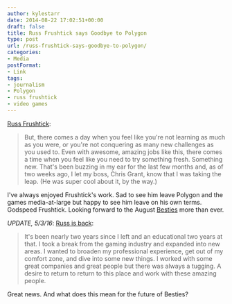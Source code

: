 ```yaml
---
author: kylestarr
date: 2014-08-22 17:02:51+00:00
draft: false
title: Russ Frushtick says Goodbye to Polygon
type: post
url: /russ-frushtick-says-goodbye-to-polygon/
categories:
- Media
postFormat:
- Link
tags:
- journalism
- Polygon
- russ frushtick
- video games
---
```


[Russ Frushtick](http://www.polygon.com/forums/meta/2014/8/22/6056993/goodbye-polygon-said-frushtick):


<blockquote>But, there comes a day when you feel like you're not learning as much as you were, or you're not conquering as many new challenges as you used to. Even with awesome, amazing jobs like this, there comes a time when you feel like you need to try something fresh. Something new. That's been buzzing in my ear for the last few months and, as of two weeks ago, I let my boss, Chris Grant, know that I was taking the leap. (He was super cool about it, by the way.)</blockquote>


I've always enjoyed Frushtick's work. Sad to see him leave Polygon and the games media-at-large but happy to see him leave on his own terms. Godspeed Frushtick. Looking forward to the August [Besties](https://itun.es/us/1lziE.c) more than ever.

_UPDATE, 5/3/16_: [Russ is back](http://www.polygon.com/forums/meta/2016/5/3/11579970/hello-again):


<blockquote>It's been nearly two years since I left and an educational two years at that. I took a break from the gaming industry and expanded into new areas. I wanted to broaden my professional experience, get out of my comfort zone, and dive into some new things. I worked with some great companies and great people but there was always a tugging. A desire to return to return to this place and work with these amazing people.</blockquote>


Great news. And what does this mean for the future of Besties?
